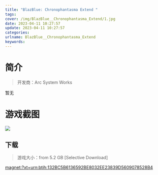 ```yaml
---
title: "BlazBlue: Chronophantasma Extend "
tags: 
cover: /img/BlazBlue__Chronophantasma_Extend/1.jpg
date: 2023-04-11 10:27:57
update: 2023-04-11 10:27:57
categories: 
urlname: BlazBlue__Chronophantasma_Extend
keywords: 
---
```

# 简介

> 开发商：Arc System Works

暂无

# 游戏截图

![](/img/BlazBlue__Chronophantasma_Extend/2.jpg)


## 下载

> 游戏大小：from 5.2 GB [Selective Download]

[magnet:?xt=urn:btih:132BC5B6136592BE8032EE23839D5609078528B4](magnet:?xt=urn:btih:132BC5B6136592BE8032EE23839D5609078528B4)